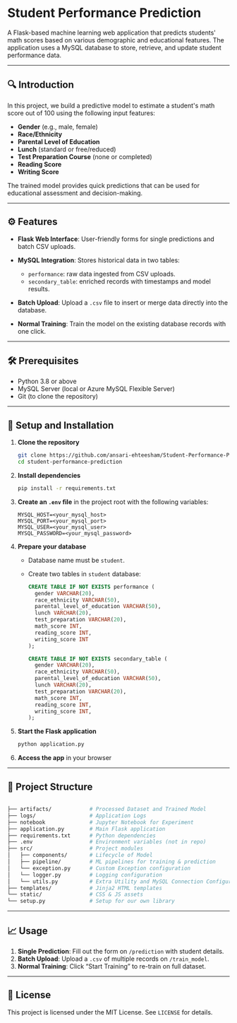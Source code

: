 # Student Performance Prediction

A Flask-based machine learning web application that predicts students' math scores based on various demographic and educational features. The application uses a MySQL database to store, retrieve, and update student performance data.

---

## 🔍 Introduction

In this project, we build a predictive model to estimate a student's math score out of 100 using the following input features:

* **Gender** (e.g., male, female)
* **Race/Ethnicity**
* **Parental Level of Education**
* **Lunch** (standard or free/reduced)
* **Test Preparation Course** (none or completed)
* **Reading Score**
* **Writing Score**

The trained model provides quick predictions that can be used for educational assessment and decision-making.

---

## ⚙️ Features

* **Flask Web Interface**: User-friendly forms for single predictions and batch CSV uploads.
* **MySQL Integration**: Stores historical data in two tables:

  * `performance`: raw data ingested from CSV uploads.
  * `secondary_table`: enriched records with timestamps and model results.
* **Batch Upload**: Upload a `.csv` file to insert or merge data directly into the database.
* **Normal Training**: Train the model on the existing database records with one click.

---

## 🛠️ Prerequisites

* Python 3.8 or above
* MySQL Server (local or Azure MySQL Flexible Server)
* Git (to clone the repository)

---

## 🚀 Setup and Installation

1. **Clone the repository**

   ```bash
   git clone https://github.com/ansari-ehteesham/Student-Performance-Prediction
   cd student-performance-prediction
   ```

2. **Install dependencies**

   ```bash
   pip install -r requirements.txt
   ```

3. **Create an **`.env`** file** in the project root with the following variables:

   ```dotenv
   MYSQL_HOST=<your_mysql_host>
   MYSQL_PORT=<your_mysql_port>
   MYSQL_USER=<your_mysql_user>
   MYSQL_PASSWORD=<your_mysql_password>
   ```

4. **Prepare your database**

   * Database name must be `student`.
   * Create two tables in `student` database:

     ```sql
     CREATE TABLE IF NOT EXISTS performance (
       gender VARCHAR(20),
       race_ethnicity VARCHAR(50),
       parental_level_of_education VARCHAR(50),
       lunch VARCHAR(20),
       test_preparation VARCHAR(20),
       math_score INT,
       reading_score INT,
       writing_score INT
     );

     CREATE TABLE IF NOT EXISTS secondary_table (
       gender VARCHAR(20),
       race_ethnicity VARCHAR(50),
       parental_level_of_education VARCHAR(50),
       lunch VARCHAR(20),
       test_preparation VARCHAR(20),
       math_score INT,
       reading_score INT,
       writing_score INT,
     );
     ```

5. **Start the Flask application**

   ```bash
   python application.py
   ```

6. **Access the app** in your browser

---

## 📂 Project Structure

```bash

├── artifacts/            # Processed Dataset and Trained Model 
├── logs/                 # Application Logs
├── notebook              # Jupyter Notebook for Experiment
├── application.py        # Main Flask application 
├── requirements.txt      # Python dependencies 
├── .env                  # Environment variables (not in repo) 
├── src/                  # Project modules 
│   ├── components/       # Lifecycle of Model 
│   ├── pipeline/         # ML pipelines for training & prediction 
│   └── exception.py      # Custom Exception configuration 
│   └── logger.py         # Logging configuration 
│   └── utils.py          # Extra Utility and MySQL Connection Configuration 
├── templates/            # Jinja2 HTML templates 
└── static/               # CSS & JS assets
└── setup.py              # Setup for our own library

```

---

## 📈 Usage

1. **Single Prediction**: Fill out the form on `/prediction` with student details.
2. **Batch Upload**: Upload a `.csv` of multiple records on `/train_model`.
3. **Normal Training**: Click “Start Training” to re-train on full dataset.


---

## 📜 License

This project is licensed under the MIT License. See `LICENSE` for details.